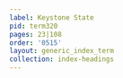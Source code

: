 ```yaml
---
label: Keystone State
pid: term320
pages: 23|108
order: '0515'
layout: generic_index_term
collection: index-headings
---
```

